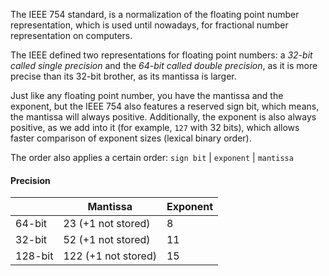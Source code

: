 The IEEE 754 standard, is a normalization of the floating point number representation, which is used until nowadays, for fractional number representation on computers.

The IEEE defined two representations for floating point numbers: a _32-bit called single precision_ and the _64-bit called double precision_, as it is more precise than its 32-bit brother, as its mantissa is larger. 

Just like any floating point number, you have the mantissa and the exponent, but the IEEE 754 also features a reserved sign bit, which means, the mantissa will always positive.
Additionally, the exponent is also always positive, as we add into it (for example, ``127`` with 32 bits), which allows faster comparison of exponent sizes (lexical binary order).

The order also applies a certain order: ``sign bit`` | ``exponent`` | ``mantissa``

#### Precision

|       |      Mantissa |Exponent|
|-------|-------------------|----|
|64-bit | 23 (+1 not stored)| 8  | 
|32-bit | 52 (+1 not stored)| 11 |
|128-bit|122 (+1 not stored)| 15 |
